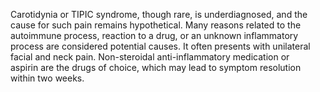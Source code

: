 Carotidynia or TIPIC syndrome, though rare, is underdiagnosed, and the cause for such pain remains hypothetical. Many reasons related to the autoimmune process, reaction to a drug, or an unknown inflammatory process are considered potential causes. It often presents with unilateral facial and neck pain. Non-steroidal anti-inflammatory medication or aspirin are the drugs of choice, which may lead to symptom resolution within two weeks.